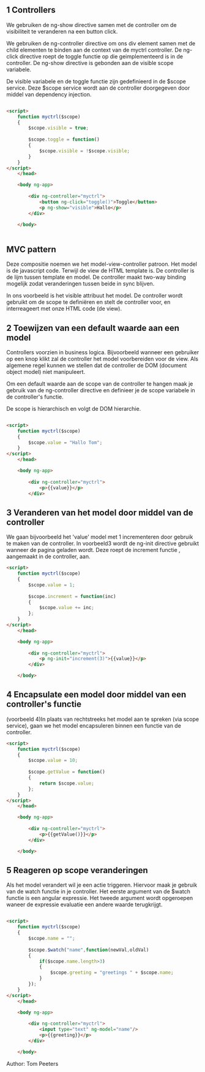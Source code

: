 ## 1 Controllers

We gebruiken de ng-show directive samen met de controller om de visibiliteit te veranderen na een button click.

We gebruiken de ng-controller directive om ons div element samen met de child elementen te binden aan de context van de myctrl controller.
De ng-click directive roept de toggle functie op die geimplementeerd is in de controller. De ng-show directive is gebonden aan de visible scope variabele.

De visible variabele en de toggle functie zijn gedefinieerd in de $scope service. Deze $scope service wordt aan de controller doorgegeven door middel van dependency injection.

```html

<script>
	function myctrl($scope)
	{
		$scope.visible = true;
		
		$scope.toggle = function()
		{
			$scope.visible = !$scope.visible;
		}
	}
</script>
	</head>

	<body ng-app>
		
		<div ng-controller="myctrl">
			<button ng-click="toggle()">Toggle</button>
			<p ng-show="visible">Hallo</p>
		</div>

	</body>
	
```

## MVC pattern
Deze compositie noemen we het model-view-controller patroon. Het model is de javascript code. Terwijl de view de HTML template is. De controller is de lijm tussen template en model.
De controller maakt two-way binding mogelijk zodat veranderingen tussen beide in sync blijven.

In ons voorbeeld is het visible attribuut het model. De controller wordt gebruikt om de scope te definiëren en stelt de controller voor, en interreageert met onze HTML code (de view).




## 2 Toewijzen van een default waarde aan een model

Controllers voorzien in business logica. Bijvoorbeeld wanneer een gebruiker op een knop klikt zal de controller het model voorbereiden voor de view.
Als algemene regel kunnen we stellen dat de controller de DOM (document object model) niet manipuleert.

Om een default waarde aan de scope van de controller te hangen maak je gebruik van de ng-controller directive en definieer je de scope variabele in de controller's functie.

De scope is hierarchisch en volgt de DOM hierarchie.


```html

<script>
	function myctrl($scope)
	{
		$scope.value = "Hallo Tom";
	}
</script>
	</head>

	<body ng-app>
		
		<div ng-controller="myctrl">
			<p>{{value}}</p>
		</div>


```


## 3 Veranderen van het model door middel van de controller

We gaan bijvoorbeeld het 'value' model met 1 incrementeren door gebruik te maken
van de controller.
In voorbeeld3 wordt de ng-init directive gebruikt wanneer de pagina geladen wordt. Deze roept de increment functie , aangemaakt in de controller, aan.

```html
<script>
	function myctrl($scope)
	{
		$scope.value = 1;
		
		$scope.increment = function(inc)
		{
			$scope.value += inc;
		};
	}
</script>
	</head>

	<body ng-app>
		
		<div ng-controller="myctrl">
			<p ng-init="increment(3)">{{value}}</p>
		</div>

	</body>

```
## 4 Encapsulate een model  door middel van een controller's functie

(voorbeeld 4)In plaats van rechtstreeks het model aan te spreken (via scope service), gaan we het model encapsuleren binnen een functie van de controller.


```html
<script>
	function myctrl($scope)
	{
		$scope.value = 10;
		
		$scope.getValue = function()
		{
			return $scope.value;
		};
	}
</script>
	</head>

	<body ng-app>
		
		<div ng-controller="myctrl">
			<p>{{getValue()}}</p>
		</div>

	</body>


```

## 5 Reageren op scope veranderingen

Als het model verandert wil je een actie triggeren. Hiervoor maak je gebruik van de watch functie in je controller.
Het eerste argument van de $watch functie is een angular expressie. Het tweede argument wordt opgeroepen waneer de expressie evaluatie een andere waarde terugkrijgt.

```html

<script>
	function myctrl($scope)
	{
		$scope.name = "";
		
		$scope.$watch("name",function(newVal,oldVal)
		{
			if($scope.name.length>3)
			{
				$scope.greeting = "greetings " + $scope.name;
			}
		});
	}
</script>
	</head>

	<body ng-app>
		
		<div ng-controller="myctrl">
			<input type="text" ng-model="name"/>
			<p>{{greeting}}</p>
		</div>

	</body>

```

Author: Tom Peeters
